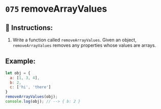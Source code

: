# `075` removeArrayValues

## 📝 Instructions:

1. Write a function called `removeArrayValues`. Given an object, `removeArrayValues` removes any properties whose values are arrays.

## Example:

```Javascript
let obj = {
  a: [1, 3, 4],
  b: 2,
  c: ['hi', 'there']
}
removeArrayValues(obj);
console.log(obj); // --> { b: 2 }
```